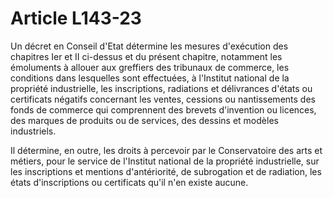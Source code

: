 # Article L143-23

Un décret en Conseil d'Etat détermine les mesures d'exécution des chapitres Ier et II ci-dessus et du présent chapitre, notamment les émoluments à allouer aux greffiers des tribunaux de commerce, les conditions dans lesquelles sont effectuées, à l'Institut national de la propriété industrielle, les inscriptions, radiations et délivrances d'états ou certificats négatifs concernant les ventes, cessions ou nantissements des fonds de commerce qui comprennent des brevets d'invention ou licences, des marques de produits ou de services, des dessins et modèles industriels.

Il détermine, en outre, les droits à percevoir par le Conservatoire des arts et métiers, pour le service de l'Institut national de la propriété industrielle, sur les inscriptions et mentions d'antériorité, de subrogation et de radiation, les états d'inscriptions ou certificats qu'il n'en existe aucune.
